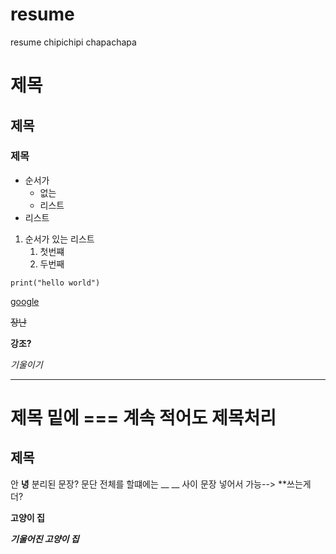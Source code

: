 # resume
resume chipichipi chapachapa
# 제목
## 제목
### 제목

- 순서가
  - 없는
  - 리스트
- 리스트

1. 순서가 있는 리스트
    1. 첫번쨰
    2. 두번째
```
print("hello world")

```

[google](https://www.google.com/)

~~장난~~

**강조?**

*기울이기*

---


제목 밑에 === 계속 적어도 제목처리 
=======


제목
------

안 __녕__ 분리된 문장? 문단 전체를 할떄에는 __ __ 사이 문장 넣어서 가능--> **쓰는게 더?

**고양이 집**

***기울어진 고양이 집***

